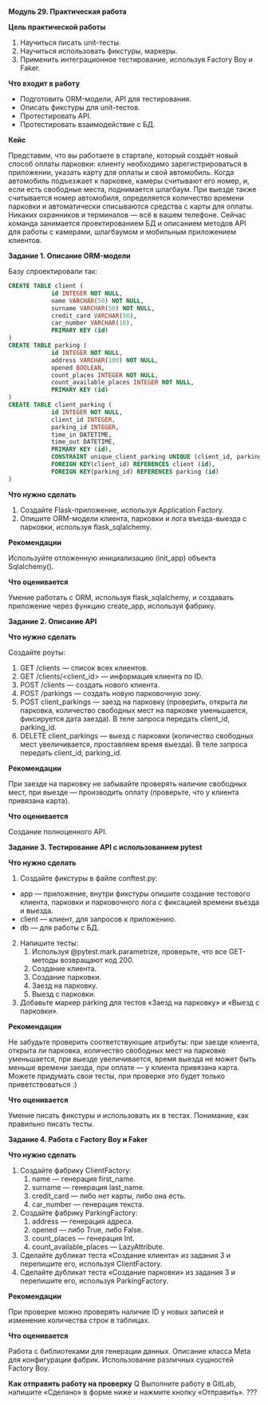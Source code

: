 **Модуль 29. Практическая работа**

**Цель практической работы**

1. Научиться писать unit-тесты.
2. Научиться использовать фикстуры, маркеры. 
3. Применить интеграционное тестирование, используя Factory Boy и Faker.


**Что входит в работу**

- Подготовить ORM-модели, API для тестирования.
- Описать фикстуры для unit-тестов.
- Протестировать API.
- Протестировать взаимодействие с БД.

**Кейс**

Представим, что вы работаете в стартапе, который создаёт новый способ оплаты парковки: клиенту необходимо зарегистрироваться в приложении, указать карту для оплаты и свой автомобиль. Когда автомобиль подъезжает к парковке, камеры считывают его номер, и, если есть свободные места, поднимается шлагбаум. При выезде также считывается номер автомобиля, определяется количество времени парковки и автоматически списываются средства с карты для оплаты. Никаких охранников и терминалов — всё в вашем телефоне.
Сейчас команда занимается проектированием БД и описанием методов API для работы с камерами, шлагбаумом и мобильным приложением клиентов. 


**Задание 1. Описание ORM-модели**

Базу спроектировали так:

```sql
CREATE TABLE client (
            id INTEGER NOT NULL, 
            name VARCHAR(50) NOT NULL, 
            surname VARCHAR(50) NOT NULL, 
            credit_card VARCHAR(50), 
            car_number VARCHAR(10), 
            PRIMARY KEY (id)
)
CREATE TABLE parking (
            id INTEGER NOT NULL, 
            address VARCHAR(100) NOT NULL, 
            opened BOOLEAN, 
            count_places INTEGER NOT NULL, 
            count_available_places INTEGER NOT NULL, 
            PRIMARY KEY (id)
)
CREATE TABLE client_parking (
            id INTEGER NOT NULL, 
            client_id INTEGER, 
            parking_id INTEGER, 
            time_in DATETIME, 
            time_out DATETIME, 
            PRIMARY KEY (id), 
            CONSTRAINT unique_client_parking UNIQUE (client_id, parking_id), 
            FOREIGN KEY(client_id) REFERENCES client (id), 
            FOREIGN KEY(parking_id) REFERENCES parking (id)
)
```
**Что нужно сделать**

1. Создайте Flask-приложение, используя Application Factory.
2. Опишите ORM-модели клиента, парковки и лога въезда-выезда с парковки, 
   используя flask_sqlalchemy.

**Рекомендации**

Используйте отложенную инициализацию (init_app) объекта Sqlalchemy().

**Что оценивается**

Умение работать с ORM, используя flask_sqlalchemy, и создавать приложение через функцию create_app, используя фабрику. 

**Задание 2. Описание API**

**Что нужно сделать**

Создайте роуты:
1. GET /clients — список всех клиентов.
2. GET /clients/<client_id> — информация клиента по ID.
3. POST /clients — создать нового клиента.
4. POST /parkings — создать новую парковочную зону.
5. POST client_parkings — заезд на парковку (проверить, открыта ли парковка, 
   количество свободных мест на парковке уменьшается, фиксируется дата заезда). В теле запроса передать client_id, parking_id.
6. DELETE client_parkings — выезд с парковки (количество свободных мест 
   увеличивается, проставляем время выезда). В теле запроса передать client_id, parking_id. 

**Рекомендации**

При заезде на парковку не забывайте проверять наличие свободных мест, при выезде — производить оплату (проверьте, что у клиента привязана карта).

**Что оценивается**

Создание полноценного API.

**Задание 3. Тестирование API с использованием pytest**

**Что нужно сделать**

1. Создайте фикстуры в файле conftest.py:
- app — приложение, внутри фикстуры опишите создание тестового клиента, 
   парковки и парковочного лога с фиксацией времени въезда и выезда.
- client — клиент, для запросов к приложению.
- db — для работы с БД. 
2. Напишите тесты:
   1. Используя @pytest.mark.parametrize, проверьте, что все GET-методы 
   возвращают код 200. 
   2. Создание клиента. 
   3. Создание парковки. 
   4. Заезд на парковку. 
   5. Выезд с парковки.
3. Добавьте маркер parking для тестов «Заезд на парковку» и «Выезд с парковки».

**Рекомендации**

Не забудьте проверить соответствующие атрибуты: при заезде клиента, открыта ли парковка, количество свободных мест на парковке уменьшается, при выезде увеличивается, время выезда не может быть меньше времени заезда, при оплате — у клиента привязана карта.
Можете придумать свои тесты, при проверке это будет только приветствоваться :)

**Что оценивается**

Умение писать фикстуры и использовать их в тестах. Понимание, как правильно писать тесты.

**Задание 4. Работа с Factory Boy и Faker**

**Что нужно сделать**
1. Создайте фабрику ClientFactory:
   1. name — генерация first_name. 
   2. surname — генерация last_name. 
   3. credit_card — либо нет карты, либо она есть. 
   4. car_number — генерация текста. 
2. Создайте фабрику ParkingFactory:
   1. address — генерация адреса. 
   2. opened — либо True, либо False. 
   3. count_places — генерация Int. 
   4. count_available_places — LazyAttribute.
3. Сделайте дубликат теста «Создание клиента» из задания 3 и перепишите его, 
      используя ClientFactory.
4. Сделайте дубликат теста «Создание парковки» из задания 3 и перепишите его, 
   используя ParkingFactory.

**Рекомендации**

При проверке можно проверять наличие ID у новых записей и изменение количества строк в таблицах.

**Что оценивается**

Работа с библиотеками для генерации данных.
Описание класса Meta для конфигурации фабрик.
Использование различных сущностей Factory Boy.

**Как отправить работу на проверку**
Q
Выполните работу в GitLab, напишите «Сделано» в форме ниже и нажмите кнопку «Отправить».
???